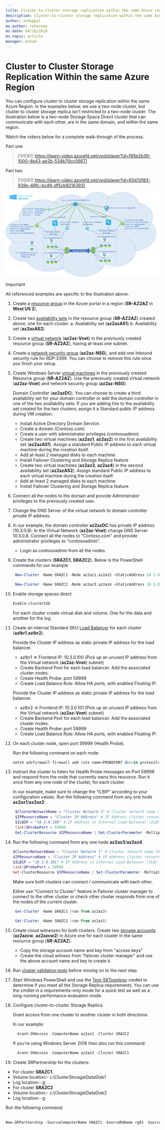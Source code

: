 ```yaml
---
title: Cluster-to-cluster storage replication within the same Azure region
description: Cluster-to-cluster storage replication within the same Azure region
author: arduppal
ms.author: roharwoo
ms.date: 04/26/2019
ms.topic: article
manager: mchad
---
```

# Cluster to Cluster Storage Replication Within the same Azure Region

You can configure cluster to cluster storage replication within the same Azure Region. In the examples below, we use a two-node cluster, but cluster to cluster storage replica isn't restricted to a two-node cluster. The illustration below is a two-node Storage Space Direct cluster that can communicate with each other, are in the same domain, and within the same region.

Watch the videos below for a complete walk-through of the process.

Part one
> [!VIDEO https://learn-video.azurefd.net/vod/player?id=f95b2b39-1000-4b43-ae2b-534b70cc0667]

Part two
> [!VIDEO https://learn-video.azurefd.net/vod/player?id=65d7d183-938e-48fc-bc46-df5cb8216393]

![The architecture diagram showcasing Cluster-to-cluster Storage Replica in Azure within same region.](media/Cluster-to-cluster-azure-one-region/architecture.png)
> [!IMPORTANT]
> All referenced examples are specific to the illustration above.

1. Create a [resource group](https://ms.portal.azure.com/#create/Microsoft.ResourceGroup) in the Azure portal in a region (**SR-AZ2AZ** in **West US 2**).
2. Create two [availability sets](https://ms.portal.azure.com/#create/Microsoft.AvailabilitySet-ARM) in the resource group (**SR-AZ2AZ**) created above, one for each cluster.
    a. Availability set (**az2azAS1**)
    b. Availability set (**az2azAS2**)
3. Create a [virtual network](https://ms.portal.azure.com/#create/Microsoft.VirtualNetwork-ARM) (**az2az-Vnet**) in the previously created resource group (**SR-AZ2AZ**), having at-least one subnet.
4. Create a [network security group](https://ms.portal.azure.com/#create/Microsoft.NetworkSecurityGroup-ARM) (**az2az-NSG**), and add one Inbound security rule for RDP:3389. You can choose to remove this rule once you finish your setup.
5. Create Windows Server [virtual machines](https://ms.portal.azure.com/#create/Microsoft.WindowsServer2016Datacenter-ARM) in the previously created Resource group (**SR-AZ2AZ**). Use the previously created virtual network (**az2az-Vnet**) and network security group (**az2az-NSG**).

   Domain Controller (**az2azDC**). You can choose to create a third availability set for your domain controller or add the domain controller in one of the two availability sets. If you are adding this to the availability set created for the two clusters, assign it a Standard public IP address during VM creation.
   - Install Active Directory Domain Service.
   - Create a domain (Contoso.com)
   - Create a user with administrator privileges (contosoadmin)
   - Create two virtual machines (**az2az1**, **az2az2**) in the first availability set (**az2azAS1**). Assign a standard Public IP address to each virtual machine during the creation itself.
   - Add at-least 2 managed disks to each machine
   - Install Failover Clustering and Storage Replica feature
   - Create two virtual machines (**az2az3**, **az2az4**) in the second availability set (**az2azAS2**). Assign standard Public IP address to each virtual machine during the creation itself.
   - Add at-least 2 managed disks to each machine.
   - Install Failover Clustering and Storage Replica feature.

6. Connect all the nodes to the domain and provide Administrator privileges to the previously created user.

7. Change the DNS Server of the virtual network to domain controller private IP address.
8. In our example, the domain controller **az2azDC** has private IP address (10.3.0.8). In the Virtual Network (**az2az-Vnet**) change DNS Server 10.3.0.8. Connect all the nodes to "Contoso.com" and provide administrator privileges to "contosoadmin".
   - Login as contosoadmin from all the nodes.

9. Create the clusters (**SRAZC1**, **SRAZC2**).
   Below is the PowerShell commands for our example
   ```PowerShell
    New-Cluster -Name SRAZC1 -Node az2az1,az2az2 –StaticAddress 10.3.0.100
   ```
   ```PowerShell
    New-Cluster -Name SRAZC2 -Node az2az3,az2az4 –StaticAddress 10.3.0.101
   ```
10. Enable storage spaces direct
    ```PowerShell
    Enable-clusterS2D
    ```

    For each cluster create virtual disk and volume. One for the data and another for the log.

11. Create an internal Standard SKU [Load Balancer](https://ms.portal.azure.com/#create/Microsoft.LoadBalancer-ARM) for each cluster (**azlbr1**,**azlbr2**).

    Provide the Cluster IP address as static private IP address for the load balancer.
    - azlbr1 => Frontend IP: 10.3.0.100 (Pick up an unused IP address from the Virtual network (**az2az-Vnet**) subnet)
    - Create Backend Pool for each load balancer. Add the associated cluster nodes.
    - Create Health Probe: port 59999
    - Create Load Balance Rule: Allow HA ports, with enabled Floating IP.

    Provide the Cluster IP address as static private IP address for the load balancer.
    - azlbr2 => Frontend IP: 10.3.0.101 (Pick up an unused IP address from the Virtual network (**az2az-Vnet**) subnet)
    - Create Backend Pool for each load balancer. Add the associated cluster nodes.
    - Create Health Probe: port 59999
    - Create Load Balance Rule: Allow HA ports, with enabled Floating IP.

12. On each cluster node, open port 59999 (Health Probe).

    Run the following command on each node:
    ```PowerShell
    netsh advfirewall firewall add rule name=PROBEPORT dir=in protocol=tcp action=allow localport=59999 remoteip=any profile=any
    ```
13. Instruct the cluster to listen for Health Probe messages on Port 59999 and respond from the node that currently owns this resource.
    Run it once from any one node of the cluster, for each cluster.

    In our example, make sure to change the "ILBIP" according to your configuration values. Run the following command from any one node **az2az1**/**az2az2**:

    ```PowerShell
     $ClusterNetworkName = "Cluster Network 1" # Cluster network name (Use Get-ClusterNetwork on Windows Server 2012 or higher to find the name. And use Get-ClusterResource to find the IPResourceName).
     $IPResourceName = "Cluster IP Address" # IP Address cluster resource name.
     $ILBIP = "10.3.0.100" # IP Address in Internal Load Balancer (ILB) - The static IP address for the load balancer configured in the Azure portal.
     [int]$ProbePort = 59999
     Get-ClusterResource $IPResourceName | Set-ClusterParameter -Multiple @{"Address"="$ILBIP";"ProbePort"=$ProbePort;"SubnetMask"="255.255.255.255";"Network"="$ClusterNetworkName";"ProbeFailureThreshold"=5;"EnableDhcp"=0}
    ```

14. Run the following command from any one node **az2az3**/**az2az4**.

    ```PowerShell
    $ClusterNetworkName = "Cluster Network 1" # Cluster network name (Use Get-ClusterNetwork on Windows Server 2012 or higher to find the name. And use Get-ClusterResource to find the IPResourceName).
    $IPResourceName = "Cluster IP Address" # IP Address cluster resource name.
    $ILBIP = "10.3.0.101" # IP Address in Internal Load Balancer (ILB) - The static IP address for the load balancer configured in the Azure portal.
    [int]$ProbePort = 59999
    Get-ClusterResource $IPResourceName | Set-ClusterParameter -Multiple @{"Address"="$ILBIP";"ProbePort"=$ProbePort;"SubnetMask"="255.255.255.255";"Network"="$ClusterNetworkName";"ProbeFailureThreshold"=5;"EnableDhcp"=0}
    ```
    Make sure both clusters can connect / communicate with each other.

    Either use "Connect to Cluster" feature in Failover cluster manager to connect to the other cluster or check other cluster responds from one of the nodes of the current cluster.

    ```PowerShell
     Get-Cluster -Name SRAZC1 (ran from az2az3)
    ```
    ```PowerShell
     Get-Cluster -Name SRAZC2 (ran from az2az1)
    ```

15. Create cloud witnesses for both clusters. Create two [storage accounts](https://ms.portal.azure.com/#create/Microsoft.StorageAccount-ARM) (**az2azcw**, **az2azcw2**) in Azure one for each cluster in the same resource group (**SR-AZ2AZ**).

    - Copy the storage account name and key from "access keys"
    - Create the cloud witness from "failover cluster manager" and use the above account name and key to create it.

16. Run [cluster validation tests](../../failover-clustering/create-failover-cluster.md#run-cluster-validation-tests) before moving on to the next step.

17. Start Windows PowerShell and use the [Test-SRTopology](/powershell/module/storagereplica/test-srtopology) cmdlet to determine if you meet all the Storage Replica requirements. You can use the cmdlet in a requirements-only mode for a quick test as well as a long-running performance evaluation mode.

18. Configure cluster-to-cluster Storage Replica.

    Grant access from one cluster to another cluster in both directions:

    In our example:

    ```PowerShell
      Grant-SRAccess -ComputerName az2az1 -Cluster SRAZC2
    ```
    If you're using Windows Server 2016 then also run this command:

    ```PowerShell
      Grant-SRAccess -ComputerName az2az3 -Cluster SRAZC1
    ```

19. Create SRPartnership for the clusters:</ol>

    - For cluster **SRAZC1**.
    - Volume location:- c:\ClusterStorage\DataDisk1
    - Log location:- g:
    - For cluster **SRAZC2**
    - Volume location:- c:\ClusterStorage\DataDisk2
    - Log location:- g:

Run the following command:

```PowerShell

New-SRPartnership -SourceComputerName SRAZC1 -SourceRGName rg01 -SourceVolumeName c:\ClusterStorage\DataDisk1 -SourceLogVolumeName  g: -DestinationComputerName **SRAZC2** -DestinationRGName rg02 -DestinationVolumeName c:\ClusterStorage\DataDisk2 -DestinationLogVolumeName  g: -LogType Raw
```
